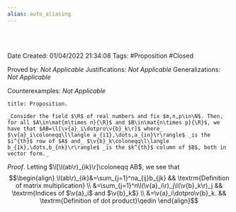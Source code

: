 ```yaml
---
alias: auto_aliasing
---
```


<br />
<br />

Date Created: 01/04/2022 21:34:08
Tags: #Proposition #Closed

Proved by: _Not Applicable_
Justifications: _Not Applicable_
Generalizations: _Not Applicable_

Counterexamples: _Not Applicable_

``` ad-Proposition
title: Proposition.

_Consider the field $\R$ of real numbers and fix $m,n,p\in\N$. Then, for all $A\in\mat{m\times n}{\R}$ and $B\in\mat{n\times p}{\R}$, we have that $AB=\l[\v{a}_i\dotpro\v{b}_k\r]$ where_ $\v{a}_i\coloneqq\l\langle a_{i1},\dots,a_{in}\r\rangle$ _is the $i^{th}$ row of $A$ and_ $\v{b}_k\coloneqq\l\langle b_{1k},\dots,b_{nk}\r\rangle$ _is the $k^{th}$ column of $B$, both in vector form._

```

_Proof_. Letting $\l[\l(ab\r)_{ik}\r]\coloneqq AB$, we see that
$$\begin{align}
    \l(ab\r)_{ik}&=\sum_{j=1}^na_{ij}b_{jk} && \textrm{Definition of matrix multiplication} \\
    &=\sum_{j=1}^n\l(\v{a}_i\r)_j\l(\v{b}_k\r)_j && \textrm{Indices of $\v{a}_i$ and $\v{b}_k$} \\
    &=\v{a}_i\dotpro\v{b}_k. && \textrm{Definition of dot product}\qedin
\end{align}$$
